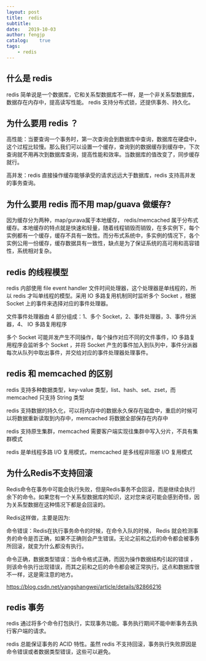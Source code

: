 ```yaml
---
layout: post
title:  redis
subtitle:   
date:   2019-10-03
author: fengjp
catalog:    true
tags:
    - redis
---
```


##  什么是 redis

redis 简单说是一个数据库，它和关系型数据库不一样，是一个非关系型数据库，数据存在内存中，提高读写性能。 redis 支持分布式锁，还提供事务、持久化。

##  为什么要用 redis ？

高性能：当要查询一个事务时，第一次查询会到数据库中查询，数据库在硬盘中，这个过程比较慢。那么我们可以设置一个缓存，查询到的数据缓存到缓存中，下次查询就不用再次到数据库查询，提高性能和效率。当数据库的值改变了，同步缓存就行。

高并发：redis 直接操作缓存能够承受的请求远远大于数据库，redis 支持高并发的事务查询。

##  为什么要用 redis 而不用 map/guava 做缓存?

因为缓存分为两种，map/gurava属于本地缓存， redis/memcached 属于分布式缓存。本地缓存的特点就是快速和轻量，随着线程销毁而销毁，在多实例下，每个实例都有一个缓存，缓存不具有一致性。而分布式系统中，多实例的情况下，各个实例公用一份缓存，缓存数据具有一致性，缺点是为了保证系统的高可用和高容错性，系统相对复杂。

##  redis 的线程模型

redis 内部使用 file event handler 文件时间处理器，这个处理器是单线程的，所以 redis 才叫单线程的模型。采用 IO 多路复用机制同时监听多个 Socket ，根据 Socket 上的事件来选择对应的事件处理器。

文件事件处理器由 4 部分组成：1、多个 Socket，2、事件处理器，3、事件分派器，4、 IO 多路复用程序

多个 Socket 可能并发产生不同操作，每个操作对应不同的文件事件，IO 多路复用程序会监听多个 Socket ，并将 Socket 产生的事件加入到队列中，事件分派器每次从队列中取出事件，并交给对应的事件处理器处理事件。

##  redis 和 memcached 的区别

redis 支持多种数据类型，key-value 类型，list、hash、set、zset，而 memcached 只支持 String 类型

redis 支持数据的持久化，可以将内存中的数据永久保存在磁盘中，重启的时候可以将数据重新读取到内存中，memcached 将数据全部保存在内存中

redis 支持原生集群，memcached 需要客户端实现往集群中写入分片，不具有集群模式

redis 是单线程多路 I/O 复用模式，memcached 是多线程非阻塞 I/O 复用模式

##  为什么Redis不支持回滚

Redis命令在事务中可能会执行失败，但是Redis事务不会回滚，而是继续会执行余下的命令。如果您有一个关系型数据库的知识，这对您来说可能会感到奇怪，因为关系型数据在这种情况下都是会回滚的。

Redis这样做，主要是因为:

命令错误：Redis在执行事务命令的时候，在命令入队的时候， Redis 就会检测事务的命令是否正确，如果不正确则会产生错误。无论之前和之后的命令都会被事务所回滚，就变为什么都没有执行。

命令正确，数据类型错误：当命令格式正确，而因为操作数据结构引起的错误 ，则该命令执行出现错误，而其之前和之后的命令都会被正常执行。这点和数据库很不一样，这是需注意的地方。

https://blog.csdn.net/yangshangwei/article/details/82866216

##  redis 事务

redis 通过将多个命令打包执行，实现事务功能。事务执行期间不能中断事务去执行客户端的请求。

redis 总能保证事务的 ACID 特性。虽然 redis 不支持回滚，事务执行失败原因是命令错误或者数据类型错误，这些可以避免。

##  